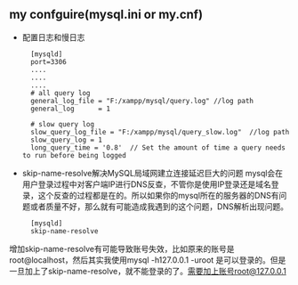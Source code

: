 ## my confguire(mysql.ini or my.cnf)
- 配置日志和慢日志

        [mysqld]
        port=3306
        ....
        ....
        ....
        # all query log
        general_log_file = "F:/xampp/mysql/query.log" //log path
        general_log      = 1

        # slow query log
        slow_query_log_file = "F:/xampp/mysql/query_slow.log"  //log path
        slow_query_log = 1 
        long_query_time = '0.8'  // Set the amount of time a query needs to run before being logged
- skip-name-resolve解决MySQL局域网建立连接延迟巨大的问题
mysql会在用户登录过程中对客户端IP进行DNS反查，不管你是使用IP登录还是域名登录，这个反查的过程都是在的。所以如果你的mysql所在的服务器的DNS有问题或者质量不好，那么就有可能造成我遇到的这个问题，DNS解析出现问题。

        [mysqld]
        skip-name-resolve
增加skip-name-resolve有可能导致账号失效，比如原来的账号是root@localhost，然后其实我使用mysql -h127.0.0.1 -uroot 是可以登录的。但是一旦加上了skip-name-resolve，就不能登录的了。需要加上账号root@127.0.0.1